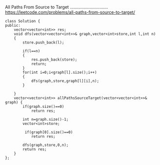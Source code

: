 All Paths From Source to Target
...............................
https://leetcode.com/problems/all-paths-from-source-to-target/

```
class Solution {
public:
    vector<vector<int>> res;
    void dfs(vector<vector<int>>& graph,vector<int>store,int l,int n)
    {
        store.push_back(l);
        
        if(l==n)
        {
            res.push_back(store);
            return;
        }
        for(int i=0;i<graph[l].size();i++)
        {
            dfs(graph,store,graph[l][i],n);
        }
            
    }
    vector<vector<int>> allPathsSourceTarget(vector<vector<int>>& graph) {
        if(graph.size()==0)
            return res;
       
        int n=graph.size()-1;
        vector<int>store;
        
         if(graph[0].size()==0)
            return res;
        
        dfs(graph,store,0,n);
        return res;
    }
};

```